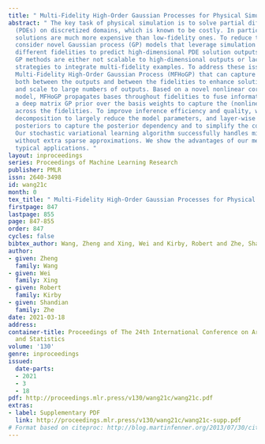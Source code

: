 ```yaml
---
title: " Multi-Fidelity High-Order Gaussian Processes for Physical Simulation "
abstract: " The key task of physical simulation is to solve partial differential equations
  (PDEs) on discretized domains, which is known to be costly. In particular, high-fidelity
  solutions are much more expensive than low-fidelity ones. To reduce the cost, we
  consider novel Gaussian process (GP) models that leverage simulation examples of
  different fidelities to predict high-dimensional PDE solution outputs. Existing
  GP methods are either not scalable to high-dimensional outputs or lack effective
  strategies to integrate multi-fidelity examples. To address these issues, we propose
  Multi-Fidelity High-Order Gaussian Process (MFHoGP) that can capture complex correlations
  both between the outputs and between the fidelities to enhance solution estimation,
  and scale to large numbers of outputs. Based on a novel nonlinear coregionalization
  model, MFHoGP propagates bases throughout fidelities to fuse information, and places
  a deep matrix GP prior over the basis weights to capture the (nonlinear) relationships
  across the fidelities. To improve inference efficiency and quality, we use bases
  decomposition to largely reduce the model parameters, and layer-wise matrix Gaussian
  posteriors to capture the posterior dependency and to simplify the computation.
  Our stochastic variational learning algorithm successfully handles millions of outputs
  without extra sparse approximations. We show the advantages of our method in several
  typical applications. "
layout: inproceedings
series: Proceedings of Machine Learning Research
publisher: PMLR
issn: 2640-3498
id: wang21c
month: 0
tex_title: " Multi-Fidelity High-Order Gaussian Processes for Physical Simulation "
firstpage: 847
lastpage: 855
page: 847-855
order: 847
cycles: false
bibtex_author: Wang, Zheng and Xing, Wei and Kirby, Robert and Zhe, Shandian
author:
- given: Zheng
  family: Wang
- given: Wei
  family: Xing
- given: Robert
  family: Kirby
- given: Shandian
  family: Zhe
date: 2021-03-18
address: 
container-title: Proceedings of The 24th International Conference on Artificial Intelligence
  and Statistics
volume: '130'
genre: inproceedings
issued:
  date-parts:
  - 2021
  - 3
  - 18
pdf: http://proceedings.mlr.press/v130/wang21c/wang21c.pdf
extras:
- label: Supplementary PDF
  link: http://proceedings.mlr.press/v130/wang21c/wang21c-supp.pdf
# Format based on citeproc: http://blog.martinfenner.org/2013/07/30/citeproc-yaml-for-bibliographies/
---
```

